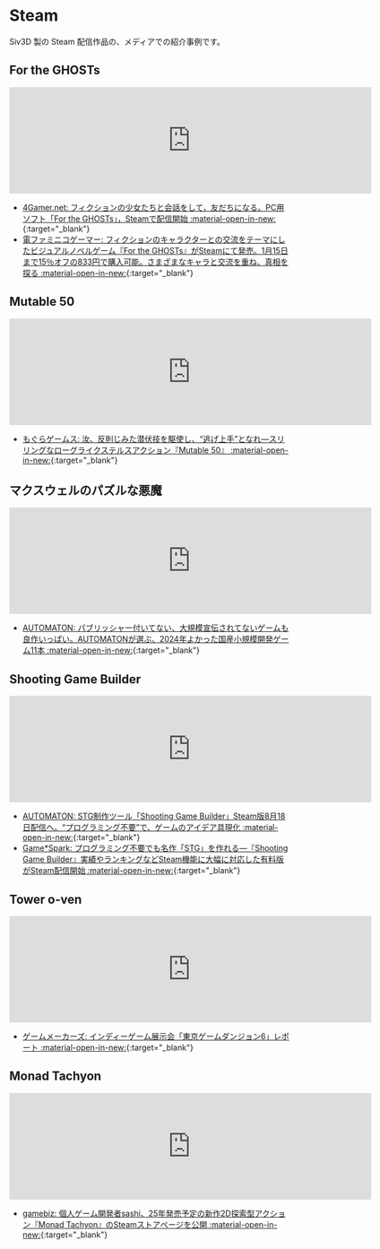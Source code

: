 # Steam
Siv3D 製の Steam 配信作品の、メディアでの紹介事例です。

## For the GHOSTs
<iframe src="https://store.steampowered.com/widget/2487390/" frameborder="0" width="646" height="190"></iframe>

- [4Gamer.net: フィクションの少女たちと会話をして，友だちになる。PC用ソフト「For the GHOSTs」，Steamで配信開始 :material-open-in-new:](https://www.4gamer.net/games/765/G076537/20240109010/){:target="_blank"}
- [電ファミニコゲーマー: フィクションのキャラクターとの交流をテーマにしたビジュアルノベルゲーム『For the GHOSTs』がSteamにて発売。1月15日まで15％オフの833円で購入可能。さまざまなキャラと交流を重ね、真相を探る :material-open-in-new:](https://news.denfaminicogamer.jp/news/2401092j){:target="_blank"}


## Mutable 50
<iframe src="https://store.steampowered.com/widget/3147480/" frameborder="0" width="646" height="190"></iframe>

- [もぐらゲームス: 汝、反則じみた潜伏技を駆使し、“逃げ上手”となれ―スリリングなローグライクステルスアクション『Mutable 50』 :material-open-in-new:](https://www.moguragames.com/mutable-50/){:target="_blank"}


## マクスウェルのパズルな悪魔
<iframe src="https://store.steampowered.com/widget/2770160/" frameborder="0" width="646" height="190"></iframe>

- [AUTOMATON: パブリッシャー付いてない、大規模宣伝されてないゲームも良作いっぱい。AUTOMATONが選ぶ、2024年よかった国産小規模開発ゲーム11本 :material-open-in-new:](https://automaton-media.com/articles/columnjp/20241229-323822/){:target="_blank"}


## Shooting Game Builder
<iframe src="https://store.steampowered.com/widget/2492380/" frameborder="0" width="646" height="190"></iframe>

- [AUTOMATON: STG制作ツール「Shooting Game Builder」Steam版8月18日配信へ。“プログラミング不要”で、ゲームのアイデア具現化 :material-open-in-new:](https://automaton-media.com/articles/newsjp/20230810-259185/){:target="_blank"}
- [Game*Spark: プログラミング不要でも名作「STG」を作れる―『Shooting Game Builder』実績やランキングなどSteam機能に大幅に対応した有料版がSteam配信開始 :material-open-in-new:](https://www.gamespark.jp/article/2023/08/18/133093.html){:target="_blank"}


## Tower o-ven
<iframe src="https://store.steampowered.com/widget/2943760/" frameborder="0" width="646" height="190"></iframe>

- [ゲームメーカーズ: インディーゲーム展示会「東京ゲームダンジョン6」レポート :material-open-in-new:](https://gamemakers.jp/article/2024_11_12_85140/#:~:text=%E3%80%8ETower%20o%2Dven%20Trailer%202%E3%80%8F){:target="_blank"}


## Monad Tachyon
<iframe src="https://store.steampowered.com/widget/3328960/" frameborder="0" width="646" height="190"></iframe>

- [gamebiz: 個人ゲーム開発者sashi、25年発売予定の新作2D探索型アクション『Monad Tachyon』のSteamストアページを公開 :material-open-in-new:](https://gamebiz.jp/news/396584){:target="_blank"}


